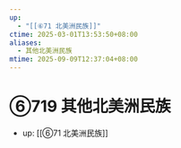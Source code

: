 ```yaml
---
up:
  - "[[⑥71 北美洲民族]]"
ctime: 2025-03-01T13:53:50+08:00
aliases:
  - 其他北美洲民族
mtime: 2025-09-09T12:37:04+08:00
---
```


# ⑥719 其他北美洲民族

- up: [[⑥71 北美洲民族]]
